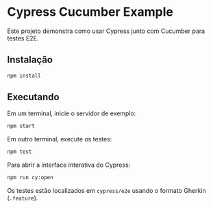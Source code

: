 # Cypress Cucumber Example

Este projeto demonstra como usar Cypress junto com Cucumber para testes E2E.

## Instalação

```bash
npm install
```

## Executando

Em um terminal, inicie o servidor de exemplo:

```bash
npm start
```

Em outro terminal, execute os testes:

```bash
npm test
```

Para abrir a interface interativa do Cypress:

```bash
npm run cy:open
```

Os testes estão localizados em `cypress/e2e` usando o formato Gherkin (`.feature`).
